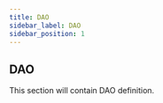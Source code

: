 ```yaml
---
title: DAO
sidebar_label: DAO
sidebar_position: 1
---
```


## DAO

This section will contain DAO definition.
